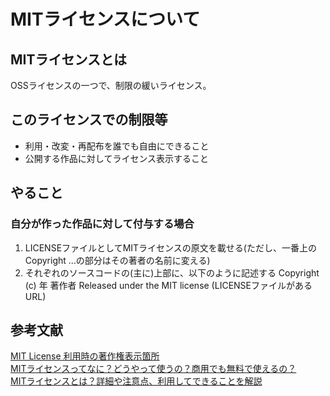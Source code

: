 # MITライセンスについて

## MITライセンスとは

OSSライセンスの一つで、制限の緩いライセンス。

## このライセンスでの制限等

- 利用・改変・再配布を誰でも自由にできること
- 公開する作品に対してライセンス表示すること

## やること

### 自分が作った作品に対して付与する場合

1. LICENSEファイルとしてMITライセンスの原文を載せる(ただし、一番上のCopyright ...の部分はその著者の名前に変える)
2. それぞれのソースコードの(主に)上部に、以下のように記述する
   Copyright (c) 年 著作者
   Released under the MIT license
   (LICENSEファイルがあるURL)


## 参考文献
[MIT License 利用時の著作権表示箇所](https://qiita.com/khsk/items/f5dbd4a99c81f7bbe50a)  
[MITライセンスってなに？どうやって使うの？商用でも無料で使えるの？](https://wisdommingle.com/mit-license/)  
[MITライセンスとは？詳細や注意点、利用してできることを解説](https://and-engineer.com/articles/YFg2lRAAACMAvxPW)  
